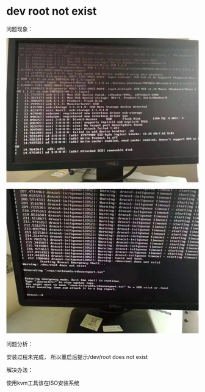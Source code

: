 dev root not exist
==================

问题现象：

![](../images/dev_root_not_exist.jpg)

![](../images/dev_root_not_exist2.jpg)

问题分析：

安装过程未完成， 所以重启后提示/dev/root does not exist

解决办法：

使用kvm工具该在ISO安装系统
